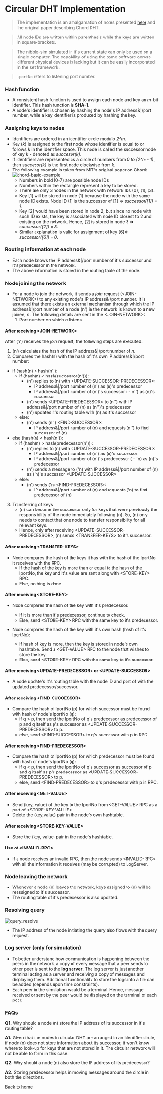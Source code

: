 # Circular DHT Implementation

> The implementation is an amalgamation of notes presented [here](./circ_dht.md) and the original paper describing Chord DHT.

> All node IDs are written within parenthesis while the keys are written in square-brackets.

> The nibble-sim simulated in it's current state can only be used on a single computer. The capability of using the same software across different physical devices is lacking but it can be easily incorporated in the set framework.

> `lportNo` refers to listening port number.

### Hash function
- A consistent hash function is used to assign each node and key an *m*-bit identifier. This hash function is **SHA-1**.
- A node's identifier is chosen by hashing the node's IP address&|/port number, while a key identifier is produced by hashing the key.

### Assigning keys to nodes
- Identifiers are ordered in an identifier circle modulo *2^m*.
- Key (*k*) is assigned to the first node whose identifier is equal to or follows *k* in the identifier space. This node is called the successor node of key *k* - denoted as *succesor(k)*.
- If identifiers are represented as a circle of numbers from *0 to (2^m - 1)*, then *succesor(k)* is the first node clockwise from *k*.
- The following example is taken from MIT's original paper on Chord:
![chord-basic-example](./images/chord_identifier_circle_eg.png)
    - Numbers in bold (0-7) are possible node IDs.
    - Numbers within the rectangle represent a key to be stored.
    - There are only 3 nodes in the network with network IDs (0), (1), (3).
    - Key [1] will be stored in node (1) because the node with the same node ID exists. Node ID (1) is the successor of [1] => *successor([1]) = 1*.
    - Key [2] would have been stored in node 2, but since no node with such ID exists, the key is associated with node ID closest to 2 and existing on the network. Hence, [2] is stored in node 3 => *successor([2]) = 3*.
    - Similar explanation is valid for assignment of key [6]=> *successor([6]) = 0*.

### Routing information at each node
- Each node knows the IP address&|/port number of it's successor and it's predecessor in the network.
- The above information is stored in the routing table of the node.

### Node joining the network
- For a node to join the network, it sends a *join* request (<JOIN-NETWORK\>) to any existing node's IP address&|/port number. It is assumed that there exists an external mechanism through which the IP address&|/port number of a node (n') in the network is known to a new joinee, *n*. The following details are sent in the <JOIN-NETWORK\>:
    1. Port number on which *n* listens

#### After receiving <JOIN-NETWORK\>
After (n') receives the *join* request, the following steps are executed:
1. (n') calculates the hash of the IP address&|/port number of *n*.
2. Compares the hash(n) with the hash of it's own IP address&|/port number:
- if (hash(n) > hash(n')):
    - if (hash(n) < hash(successor(n'))):
        - (n') replies to (n) with <UPDATE-SUCCESSOR-PREDECESSOR\>:
            - IP address&|/port number of (n') as (n)'s predecessor
            - IP address&|/port number of (n')'s successor ( - n'') as (n)'s successor
        - (n') sends <UPDATE-PREDECESSOR\> to (n'') with IP address&|/port number of (n) as (n'')'s predecessor 
        - (n') updates it's routing table with (n) as it's successor
    - else:
        - (n') sends (n'') <FIND-SUCCESSOR\>:
            - IP address&|/port number of (n) and requests (n'') to find successor of (n)
- else (hash(n) < hash(n')):
    - if (hash(n) > hash(predecessor(n'))):
        - (n') replies to (n) with <UPDATE-SUCCESSOR-PREDECESSOR\>:
            - IP address&|/port number of (n') as (n)'s successor
            - IP address&|/port number of (n')'s predecessor ( - 'n) as (n)'s predecessor
        - (n') sends a message to ('n) with IP address&|/port number of (n) as ('n)'s successor <UPDATE-SUCCESSOR\>
    - else:
        - (n') sends ('n) <FIND-PREDECESSOR\>:
            - IP address&|/port number of (n) and requests ('n) to find predecessor of (n)
3. Transferring of keys
    - (n) can become the successor only for keys that were previously the responsibility of the node immediately following (n). So, (n) only needs to contact that one node to transfer responsibility for all relevant keys.
    - Hence, only after receiving <UPDATE-SUCCESSOR-PREDECESSOR\>, (n) sends <TRANSFER-KEYS\> to it's successor.

#### After receiving <TRANSFER-KEYS\>
- Node compares the hash of the keys it has with the hash of the lportNo it receives with the RPC.
    - If the hash of the key is more than or equal to the hash of the lportNo, the key and it's value are sent along with <STORE-KEY\> RPC.
    - Else, nothing is done.

#### After receiving <STORE-KEY\>
- Node compares the hash of the key with it's predecessor:
    - If it is more than it's predecessor, continue to check.
    - Else, send <STORE-KEY\> RPC with the same key to it's predecessor.

- Node compares the hash of the key with it's own hash (hash of it's lportNo):
    - If hash of key is more, then the key is stored in node's own hashtable. Send a <GET-VALUE\> RPC to the node that wishes to store the key.
    - Else, send <STORE-KEY\> RPC with the same key to it's successor.

#### After receiving <UPDATE-PREDECESSOR\> or <UPDATE-SUCCESSOR\> 
- A node update's it's routing table with the node ID and port of with the updated predecessor/successor.

#### After receiving <FIND-SUCCESSOR\> 
- Compare the hash of lportNo (p) for which successor must be found with hash of node's lportNo (q):
    - if q > p, then send the lportNo of q's predecessor as predecessor of p and q itself as p's successor as <UPDATE-SUCCESSOR-PREDECESSOR\> to p.
    - else, send <FIND-SUCCESSOR\> to q's successor with p in RPC.

#### After receiving <FIND-PREDECESSOR\> 
- Compare the hash of lportNo (p) for which predecessor must be found with hash of node's lportNo (q):
    - if q < p, then send the lportNo of q's successor as successor of p and q itself as p's predecessor as <UPDATE-SUCCESSOR-PREDECESSOR\> to p.
    - else, send <FIND-PREDECESSOR\> to q's predecessor with p in RPC.

#### After receiving <GET-VALUE\>
- Send (key, value) of the key to the lportNo from <GET-VALUE\> RPC as a part of <STORE-KEY-VALUE\>.
- Delete the (key,value) pair in the node's own hashtable.

#### After receiving <STORE-KEY-VALUE\>
- Store the (key, value) pair in the node's hashtable.

#### Use of <INVALID-RPC\>
- If a node receives an invalid RPC, then the node sends <INVALID-RPC\> with all the information it receives (may be corrupted) to LogServer. 

### Node leaving the network
- Whenever a node (n) leaves the network, keys assigned to (n) will be reassigned to it's successor.
- The routing table of it's predecessor is also updated.

### Resolving query
![query_resolve](./images/query_resolve.jpg)
- The IP address of the node initiating the query also flows with the query request.

### Log server (only for simulation)
- To better understand how communication is happening between the peers in the network, a copy of every message that a peer sends to other peer is sent to the **log server**. The log server is just another terminal acting as a server and receiving a copy of messages and displaying them. Additional functionality to store the logs into a file can be added (depends upon time constraints).
- Each peer in the simulation would be a terminal. Hence, message received or sent by the peer would be displayed on the terminal of each peer.

### FAQs
**Q1.** Why should a node (n) store the IP address of its successor in it's routing table?

**A1.** Given that the nodes in circular DHT are arranged in an identifier circle, if node (n) does not store information about its successor, it won't know where to look-up for keys that are not stored in it. The circular network will not be able to form in this case.

**Q2.** Why should a node (n) also store the IP address of its predecessor?

**A2.** Storing predecessor helps in moving messages around the circle in both the directions.

[Back to home](./Home.md)